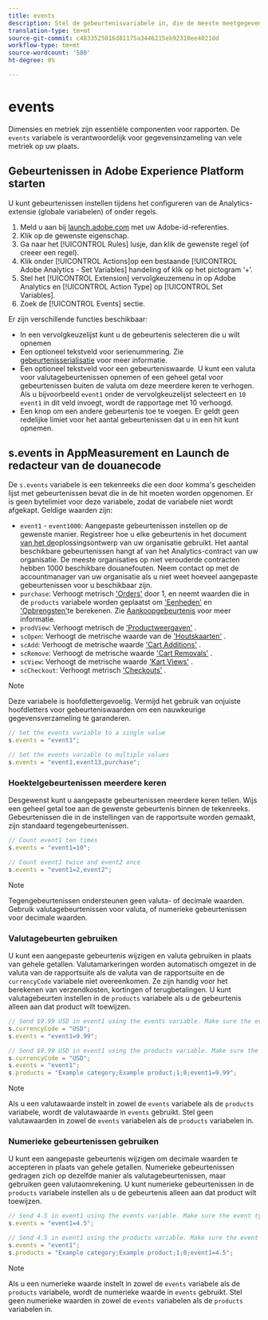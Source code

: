 ```yaml
---
title: events
description: Stel de gebeurtenisvariabele in, die de meeste meetgegevens op uw site beheert.
translation-type: tm+mt
source-git-commit: c4833525816d81175a3446215eb92310ee4021dd
workflow-type: tm+mt
source-wordcount: '580'
ht-degree: 0%

---
```



# events

Dimensies en metriek zijn essentiële componenten voor rapporten. De `events` variabele is verantwoordelijk voor gegevensinzameling van vele metriek op uw plaats.

## Gebeurtenissen in Adobe Experience Platform starten

U kunt gebeurtenissen instellen tijdens het configureren van de Analytics-extensie (globale variabelen) of onder regels.

1. Meld u aan bij [launch.adobe.com](https://launch.adobe.com) met uw Adobe-id-referenties.
2. Klik op de gewenste eigenschap.
3. Ga naar het [!UICONTROL Rules] lusje, dan klik de gewenste regel (of creeer een regel).
4. Klik onder [!UICONTROL Actions]op een bestaande [!UICONTROL Adobe Analytics - Set Variables] handeling of klik op het pictogram ‘+’.
5. Stel het [!UICONTROL Extension] vervolgkeuzemenu in op Adobe Analytics en [!UICONTROL Action Type] op [!UICONTROL Set Variables].
6. Zoek de [!UICONTROL Events] sectie.

Er zijn verschillende functies beschikbaar:

* In een vervolgkeuzelijst kunt u de gebeurtenis selecteren die u wilt opnemen
* Een optioneel tekstveld voor serienummering. Zie [gebeurtenisserialisatie](event-serialization.md) voor meer informatie.
* Een optioneel tekstveld voor een gebeurteniswaarde. U kunt een valuta voor valutagebeurtenissen opnemen of een geheel getal voor gebeurtenissen buiten de valuta om deze meerdere keren te verhogen. Als u bijvoorbeeld `event1` onder de vervolgkeuzelijst selecteert en `10` `event1` in dit veld invoegt, wordt de rapportage met 10 verhoogd.
* Een knop om een andere gebeurtenis toe te voegen. Er geldt geen redelijke limiet voor het aantal gebeurtenissen dat u in een hit kunt opnemen.

## s.events in AppMeasurement en Launch de redacteur van de douanecode

De `s.events` variabele is een tekenreeks die een door komma&#39;s gescheiden lijst met gebeurtenissen bevat die in de hit moeten worden opgenomen. Er is geen bytelimiet voor deze variabele, zodat de variabele niet wordt afgekapt. Geldige waarden zijn:

* `event1` - `event1000`: Aangepaste gebeurtenissen instellen op de gewenste manier. Registreer hoe u elke gebeurtenis in het document [van het de](../../../prepare/solution-design.md)oplossingsontwerp van uw organisatie gebruikt. Het aantal beschikbare gebeurtenissen hangt af van het Analytics-contract van uw organisatie. De meeste organisaties op niet verouderde contracten hebben 1000 beschikbare douanefouten. Neem contact op met de accountmanager van uw organisatie als u niet weet hoeveel aangepaste gebeurtenissen voor u beschikbaar zijn.
* `purchase`: Verhoogt metrisch [&#39;Orders&#39;](/help/components/metrics/orders.md) door 1, en neemt waarden die in de `products` variabele worden geplaatst om [&#39;Eenheden&#39;](/help/components/metrics/units.md) en [&#39;Opbrengsten&#39;](/help/components/metrics/revenue.md)te berekenen. Zie [Aankoopgebeurtenis](event-purchase.md) voor meer informatie.
* `prodView`: Verhoogt metrisch de [&#39;Productweergaven&#39;](/help/components/metrics/product-views.md) .
* `scOpen`: Verhoogt de metrische waarde van de [&#39;Houtskaarten&#39;](/help/components/metrics/carts.md) .
* `scAdd`: Verhoogt de metrische waarde [&#39;Cart Additions&#39;](/help/components/metrics/cart-additions.md) .
* `scRemove`: Verhoogt de metrische waarde [&#39;Cart Removals&#39;](/help/components/metrics/cart-removals.md) .
* `scView`: Verhoogt de metrische waarde [&#39;Kart Views&#39;](/help/components/metrics/cart-views.md) .
* `scCheckout`: Verhoogt metrisch [&#39;Checkouts&#39;](/help/components/metrics/checkouts.md) .

>[!NOTE]
>
>Deze variabele is hoofdlettergevoelig. Vermijd het gebruik van onjuiste hoofdletters voor gebeurteniswaarden om een nauwkeurige gegevensverzameling te garanderen.

```js
// Set the events variable to a single value
s.events = "event1";

// Set the events variable to multiple values
s.events = "event1,event13,purchase";
```

### Hoektelgebeurtenissen meerdere keren

Desgewenst kunt u aangepaste gebeurtenissen meerdere keren tellen. Wijs een geheel getal toe aan de gewenste gebeurtenis binnen de tekenreeks. Gebeurtenissen die in de instellingen van de rapportsuite worden gemaakt, zijn standaard tegengebeurtenissen.

```js
// Count event1 ten times
s.events = "event1=10";

// Count event1 twice and event2 once
s.events = "event1=2,event2";
```

>[!NOTE]
>
>Tegengebeurtenissen ondersteunen geen valuta- of decimale waarden. Gebruik valutagebeurtenissen voor valuta, of numerieke gebeurtenissen voor decimale waarden.

### Valutagebeurten gebruiken

U kunt een aangepaste gebeurtenis wijzigen en valuta gebruiken in plaats van gehele getallen. Valutamarkeringen worden automatisch omgezet in de valuta van de rapportsuite als de valuta van de rapportsuite en de `currencyCode` variabele niet overeenkomen. Ze zijn handig voor het berekenen van verzendkosten, kortingen of terugbetalingen. U kunt valutagebeurten instellen in de `products` variabele als u de gebeurtenis alleen aan dat product wilt toewijzen.

```js
// Send $9.99 USD in event1 using the events variable. Make sure the event type for event1 is Currency in report suite settings
s.currencyCode = "USD";
s.events = "event1=9.99";

// Send $9.99 USD in event1 using the products variable. Make sure the event type for event1 is Currency in report suite settings
s.currencyCode = "USD";
s.events = "event1";
s.products = "Example category;Example product;1;0;event1=9.99";
```

>[!NOTE]
>
>Als u een valutawaarde instelt in zowel de `events` variabele als de `products` variabele, wordt de valutawaarde in `events` gebruikt. Stel geen valutawaarden in zowel de `events` variabelen als de `products` variabelen in.

### Numerieke gebeurtenissen gebruiken

U kunt een aangepaste gebeurtenis wijzigen om decimale waarden te accepteren in plaats van gehele getallen. Numerieke gebeurtenissen gedragen zich op dezelfde manier als valutagebeurtenissen, maar gebruiken geen valutaomrekening. U kunt numerieke gebeurtenissen in de `products` variabele instellen als u de gebeurtenis alleen aan dat product wilt toewijzen.

```js
// Send 4.5 in event1 using the events variable. Make sure the event type for event1 is Numeric in report suite settings
s.events = "event1=4.5";

// Send 4.5 in event1 using the products variable. Make sure the event type for event1 is Numeric in report suite settings
s.events = "event1";
s.products = "Example category;Example product;1;0;event1=4.5";
```

>[!NOTE]
>
>Als u een numerieke waarde instelt in zowel de `events` variabele als de `products` variabele, wordt de numerieke waarde in `events` gebruikt. Stel geen numerieke waarden in zowel de `events` variabelen als de `products` variabelen in.
